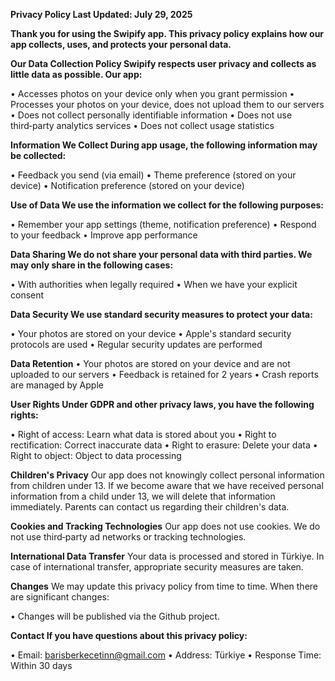 **Privacy Policy
Last Updated: July 29, 2025**

**Thank you for using the Swipify app. This privacy policy explains how our app collects, uses, and protects your personal data.**

**Our Data Collection Policy
Swipify respects user privacy and collects as little data as possible. Our app:**

• Accesses photos on your device only when you grant permission
• Processes your photos on your device, does not upload them to our servers
• Does not collect personally identifiable information
• Does not use third‑party analytics services
• Does not collect usage statistics

**Information We Collect
During app usage, the following information may be collected:**

• Feedback you send (via email)
• Theme preference (stored on your device)
• Notification preference (stored on your device)

**Use of Data
We use the information we collect for the following purposes:**

• Remember your app settings (theme, notification preference)
• Respond to your feedback
• Improve app performance

**Data Sharing
We do not share your personal data with third parties. We may only share in the following cases:**

• With authorities when legally required
• When we have your explicit consent

**Data Security
We use standard security measures to protect your data:**

• Your photos are stored on your device
• Apple's standard security protocols are used
• Regular security updates are performed

**Data Retention**
• Your photos are stored on your device and are not uploaded to our servers
• Feedback is retained for 2 years
• Crash reports are managed by Apple

**User Rights
Under GDPR and other privacy laws, you have the following rights:**

• Right of access: Learn what data is stored about you
• Right to rectification: Correct inaccurate data
• Right to erasure: Delete your data
• Right to object: Object to data processing

**Children's Privacy**
Our app does not knowingly collect personal information from children under 13. If we become aware that we have received personal information from a child under 13, we will delete that information immediately. Parents can contact us regarding their children's data.

**Cookies and Tracking Technologies**
Our app does not use cookies. We do not use third‑party ad networks or tracking technologies.

**International Data Transfer**
Your data is processed and stored in Türkiye. In case of international transfer, appropriate security measures are taken.

**Changes**
We may update this privacy policy from time to time. When there are significant changes:

• Changes will be published via the Github project.

**Contact
If you have questions about this privacy policy:**

• Email: barisberkecetinn@gmail.com
• Address: Türkiye
• Response Time: Within 30 days
